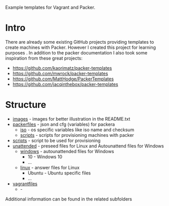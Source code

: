 Example templates for Vagrant and Packer.
# Intro
There are already some existing GitHub projects providing templates to create machines with Packer. However I created this project for learning purposes . In addition to the packer documentation I also took some inspiration from these great projects:
* https://github.com/kaorimatz/packer-templates
* https://github.com/mwrock/packer-templates
* https://github.com/MattHodge/PackerTemplates
* https://github.com/jacqinthebox/packer-templates

# Structure
+ [images](https://github.com/papanito/packer-vagrant/tree/master/images) - images for better illustration in the README.txt
+ [packerfiles](https://github.com/papanito/packer-vagrant/tree/master/packerfiles) - json and cfg (variables) for packera
  + [iso](https://github.com/papanito/packer-vagrant/tree/master/packerfiles/iso) - os specific variables like iso name and checksum
  + [scripts](https://github.com/papanito/packer-vagrant/tree/master/packerfiles/scripts) - scripts for provisioning machines with packer
+ [scripts](https://github.com/papanito/packer-vagrant/tree/master/scripts) - script to be used for provisioning
+ [unattended](https://github.com/papanito/packer-vagrant/tree/master/unattended) - preseed files for Linux and Autounattend files for Windows
  + [windows](https://github.com/papanito/packer-vagrant/tree/master/unattended/windows) - autounattended files for Windows
    + 10         - Windows 10
    + ...
  + [linux](https://github.com/papanito/packer-vagrant/tree/master/unattended/linux) - answer files for Linux
    + Ubuntu     - Ubuntu specific files
    + ...
+ [vagrantfiles](https://github.com/papanito/packer-vagrant/tree/master/vagrantfiles)
  + <os version> - 

Additional information can be found in the related subfolders